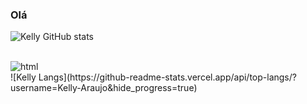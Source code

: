 ### Olá
![Kelly GitHub stats](https://github-readme-stats.vercel.app/api?username=Kelly-Araujo&show_icons=true&theme=tokyonight)

<div style="display: inline_block"><br/>
<img align="center" alt="html" src="https://img.shields.io/badge/HTML5-E34F26?style=for-the-badge&logo=html5&logoColor=white"/>
  
</div>
![Kelly Langs](https://github-readme-stats.vercel.app/api/top-langs/?username=Kelly-Araujo&hide_progress=true)
